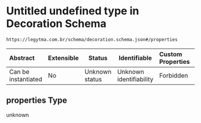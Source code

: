 # Untitled undefined type in Decoration Schema

```txt
https://legytma.com.br/schema/decoration.schema.json#/properties
```




| Abstract            | Extensible | Status         | Identifiable            | Custom Properties | Additional Properties | Access Restrictions | Defined In                                                                          |
| :------------------ | ---------- | -------------- | ----------------------- | :---------------- | --------------------- | ------------------- | ----------------------------------------------------------------------------------- |
| Can be instantiated | No         | Unknown status | Unknown identifiability | Forbidden         | Allowed               | none                | [decoration.schema.json\*](../schema/decoration.schema.json "open original schema") |

## properties Type

unknown
